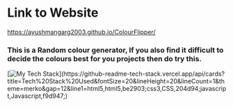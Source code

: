# Link to Website
https://ayushmangarg2003.github.io/ColourFlipper/

### This is a Random colour generator, If you also find it difficult to decide the colours best for you projects then do try this.

[![My Tech Stack](https://github-readme-tech-stack.vercel.app/api/cards?title=Tech%20Stack%20Used&fontSize=24&lineHeight=20&lineCount=1&theme=merko&gap=12&line1=html5,html5,be2903;css3,CSS,204d94;javascript,Javascript,f9d947;)](https://github-readme-tech-stack.vercel.app/api/cards?title=Tech%20Stack%20Used&fontSize=20&lineHeight=20&lineCount=1&theme=merko&gap=12&line1=html5,html5,be2903;css3,CSS,204d94;javascript,Javascript,f9d947;)

